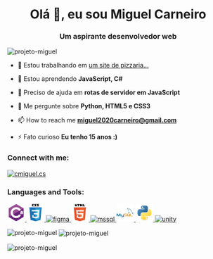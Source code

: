 <h1 align="center">Olá 👋, eu sou Miguel Carneiro</h1>
<h3 align="center">Um aspirante desenvolvedor web</h3>

<p align="left"> <img src="https://komarev.com/ghpvc/?username=projeto-miguel&label=Profile%20views&color=0e75b6&style=flat" alt="projeto-miguel" /> </p>

- 🔭 Estou trabalhando em [um site de pizzaria...](https://github.com/projeto-miguel/Site-pizzaria)

- 🌱 Estou aprendendo **JavaScript, C#**

- 🤝 Preciso de ajuda em **rotas de servidor em JavaScript**

- 💬 Me pergunte sobre **Python, HTML5 e CSS3**

- 📫 How to reach me **miguel2020carneiro@gmail.com**

- ⚡ Fato curioso **Eu tenho 15 anos :)**

<h3 align="left">Connect with me:</h3>
<p align="left">
<a href="https://instagram.com/cmiguel.cs" target="blank"><img align="center" src="https://raw.githubusercontent.com/rahuldkjain/github-profile-readme-generator/master/src/images/icons/Social/instagram.svg" alt="cmiguel.cs" height="30" width="40" /></a>
</p>

<h3 align="left">Languages and Tools:</h3>
<p align="left"> <a href="https://www.w3schools.com/cs/" target="_blank" rel="noreferrer"> <img src="https://raw.githubusercontent.com/devicons/devicon/master/icons/csharp/csharp-original.svg" alt="csharp" width="40" height="40"/> </a> <a href="https://www.w3schools.com/css/" target="_blank" rel="noreferrer"> <img src="https://raw.githubusercontent.com/devicons/devicon/master/icons/css3/css3-original-wordmark.svg" alt="css3" width="40" height="40"/> </a> <a href="https://www.figma.com/" target="_blank" rel="noreferrer"> <img src="https://www.vectorlogo.zone/logos/figma/figma-icon.svg" alt="figma" width="40" height="40"/> </a> <a href="https://www.w3.org/html/" target="_blank" rel="noreferrer"> <img src="https://raw.githubusercontent.com/devicons/devicon/master/icons/html5/html5-original-wordmark.svg" alt="html5" width="40" height="40"/> </a> <a href="https://www.microsoft.com/en-us/sql-server" target="_blank" rel="noreferrer"> <img src="https://www.svgrepo.com/show/303229/microsoft-sql-server-logo.svg" alt="mssql" width="40" height="40"/> </a> <a href="https://www.mysql.com/" target="_blank" rel="noreferrer"> <img src="https://raw.githubusercontent.com/devicons/devicon/master/icons/mysql/mysql-original-wordmark.svg" alt="mysql" width="40" height="40"/> </a> <a href="https://www.python.org" target="_blank" rel="noreferrer"> <img src="https://raw.githubusercontent.com/devicons/devicon/master/icons/python/python-original.svg" alt="python" width="40" height="40"/> </a> <a href="https://unity.com/" target="_blank" rel="noreferrer"> <img src="https://www.vectorlogo.zone/logos/unity3d/unity3d-icon.svg" alt="unity" width="40" height="40"/> </a> </p>

<p><img align="left" src="https://github-readme-stats.vercel.app/api/top-langs?username=projeto-miguel&show_icons=true&locale=en&layout=compact" alt="projeto-miguel" /></p>

<p>&nbsp;<img align="center" src="https://github-readme-stats.vercel.app/api?username=projeto-miguel&show_icons=true&locale=en" alt="projeto-miguel" /></p>

<p><img align="center" src="https://github-readme-streak-stats.herokuapp.com/?user=projeto-miguel&" alt="projeto-miguel" /></p>
